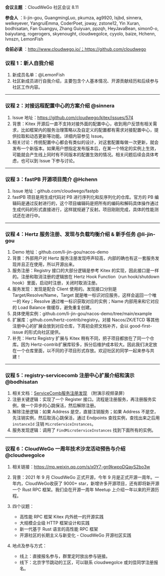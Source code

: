 **会议主题** ：CloudWeGo 社区会议 8.11

**参会人** ：li-jin-gou, GuangmingLuo, pkumza, ag9920, lsjbd, sinnera, welkeyever, YangruiEmma, CoderPoet, joway, zstone12, Yin Xuran, bodhisatan, Fan Guangyu, Zhang Guiyuan, ppzqh, HeyJavaBean, simon0-o,  baiyutang, rogerogers, skyenought, cloudwegoIce, cyyolo, baize, Hchenn, Ivnszn, LemonFish

**会前必读** ：http://www.cloudwego.io/；https://github.com/cloudwego

### 议程 1：新人自我介绍

1. 新成员名单：@LemonFish
2. 社区新成员进行自我介绍，主要包含个人基本情况、开源贡献经历和后续参与社区工作内容。

---

### 议程 2：对接远程配置中心的方案介绍 @sinnera

1. Issue 地址：https://github.com/cloudwego/kitex/issues/574
2. 背景：Kitex 开源后一直不支持对接外面的配置中心，收到用户反馈有相关需求，比如框架内的服务治理策略以及自定义的配置都有需求对接配置中心，提供拉取和动态更新等功能。详细内容参见 Issue。
3. 相关讨论：传统配置中心都会有类似的设计，对这套配置每做一次更新，就会发布一个新版本。如果用户想指定发布版本后，在某一个特定的实例上生效，可能就会产生线上同时有不同版本的配置生效的情况。相关问题后续会具体考虑，也可以到 Issue 下参与讨论。

---

### 议程 3：fastPB 开源项目简介 @Hchenn

1. Issue 地址：github.com/cloudwego/fastpb
2. fastPB 项目是用生成代码对 PB 进行序列化和反序列化的仓库。官方的 PB 编辑码是通过反射进行的，这个项目编辑码是把所有的编码和解码具体操作通过生成代码的形式直接进行，这样就规避了反射。项目刚刚完成，具体的性能测试还在进行中。

---

### 议程 4：Hertz 服务注册、发现与负载均衡介绍 & 新手任务 @li-jin-gou

1. Demo 地址：github.com/li-jin-gou/nacos-demo
2. 背景：外部用户对 Hertz 服务注册发现呼声较高，内部的确也有这一套服务发现并且正在使用，所以开源出来。
3. 服务注册：Registry 接口的大部分逻辑是参考 Kitex 的实现，因此接口是一样的。注册和取消注册的逻辑放在 Hertz Hook Function（run hook/shutdown hook）里面，启动时注册，关闭时取消注册。
4. 服务发现：发现是配合 Client 使用的。发现接口分别是 Target/Resolve/Name，Target 就是唯一标识对应服务，这样会返回一个唯一的 Key；Resolve 通过唯一标识获取对应的实例；Name 内部用来和它对应的 Load Balance 做缓存，避免重复创建。
5. 具体使用实例：github.com/li-jin-gou/nacos-demo/tree/main/example
6. 扩展库：github.com/hertz-contrib/registry。对接 Nacos/ZK/ETCD 等其他注册中心的扩展会放到对应仓库，下周初会把文档补齐，会以 good-first-issue 的形式向社区提供。
7. 补充：Hertz Registry 扩展与 Kitex 稍有不同，把子项目都放在了同一个仓库。因为 Hertz-contrib扩展库较多，拆分后维护成本较大。因此我们决定放在一个仓库里面，以不同的子项目形式存放。欢迎社区的同学一起来参与共建！

---

### 议程 5：registry-servicecomb 注册中心扩展介绍和演示 @bodhisatan

1. 相关文档：[ServiceComb服务注册发现](https://bytedance.feishu.cn/docx/doxcn6uiqBdDaFDKjrnwFfNmnEc) （附演示视频录屏）
2. 注册关键逻辑：实现了一个 Register 接口。流程是注册服务，再注册服务实例，做一个异步的心跳保活，然后解除注册。
3. 解除注册逻辑：如果 Address 是空，直接注销服务；如果 Address 不是空，先注销实例，然后取消心跳保活，通过 Endpoints 查找实例，查找出来之后用 `instanceId` 注销 `MicroServiceInstances`。
4. 服务发现逻辑：调用了 `FindMicroServiceInstances` 找到下面所有的实例。

---

### 议程 6：CloudWeGo 一周年技术沙龙活动预告与介绍 @cloudwegoIce

1. 相关链接：https://mp.weixin.qq.com/s/x0Y7-gn9kwpoDQayS2bo3w
2. 背景：2021 年 9 月 CloudWeGo 正式开源，今年 9 月是正式开源一周年。一年内，CloudWeGo收获了 9000+ star，新增许多开源项目，还有即将新开源一个 Rust RPC 框架。我们会在开源一周年 Meetup 上介绍一年以来的开源历程。
3. 四个议题：
   
   - 高性能 RPC 框架 Kitex 内外统一的开源实践
   - 大规模企业级 HTTP 框架设计和实践
   - 新一代基于 Rust 语言的高性能 RPC 框架
   - 开源社区的长期主义与新变化 - CloudWeGo 开源社区实践
4. 地点及参与方式：
   
   - 线上：直接报名参与，群里定时放出参与链接。
   - 线下：北京字节跳动的工区，可以联系 cloudwegoIce 或刘佳同学注册报名。


